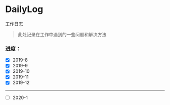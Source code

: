 # DailyLog
工作日志

> 此处记录在工作中遇到的一些问题和解决方法

### 进度：
- [x] 2019-8
- [x] 2019-9
- [x] 2019-10
- [x] 2019-11
- [x] 2019-12

----------

- [ ] 2020-1